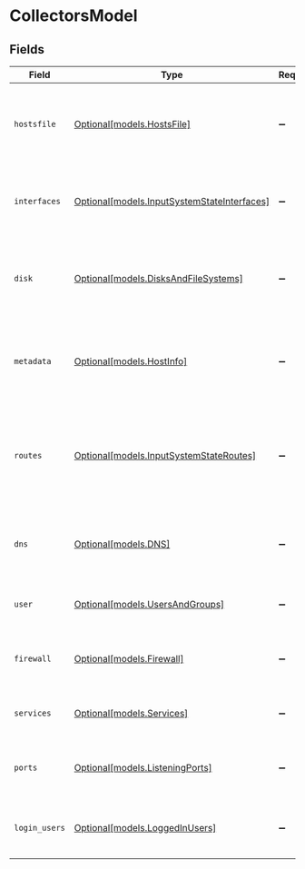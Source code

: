 # CollectorsModel


## Fields

| Field                                                                                  | Type                                                                                   | Required                                                                               | Description                                                                            |
| -------------------------------------------------------------------------------------- | -------------------------------------------------------------------------------------- | -------------------------------------------------------------------------------------- | -------------------------------------------------------------------------------------- |
| `hostsfile`                                                                            | [Optional[models.HostsFile]](../models/hostsfile.md)                                   | :heavy_minus_sign:                                                                     | Creates events based on entries collected from the hosts file                          |
| `interfaces`                                                                           | [Optional[models.InputSystemStateInterfaces]](../models/inputsystemstateinterfaces.md) | :heavy_minus_sign:                                                                     | Creates events for each of the host’s network interfaces                               |
| `disk`                                                                                 | [Optional[models.DisksAndFileSystems]](../models/disksandfilesystems.md)               | :heavy_minus_sign:                                                                     | Creates events for physical disks, partitions, and file systems                        |
| `metadata`                                                                             | [Optional[models.HostInfo]](../models/hostinfo.md)                                     | :heavy_minus_sign:                                                                     | Creates events based on the host system’s current state                                |
| `routes`                                                                               | [Optional[models.InputSystemStateRoutes]](../models/inputsystemstateroutes.md)         | :heavy_minus_sign:                                                                     | Creates events based on entries collected from the host’s network routes               |
| `dns`                                                                                  | [Optional[models.DNS]](../models/dns.md)                                               | :heavy_minus_sign:                                                                     | Creates events for DNS resolvers and search entries                                    |
| `user`                                                                                 | [Optional[models.UsersAndGroups]](../models/usersandgroups.md)                         | :heavy_minus_sign:                                                                     | Creates events for local users and groups                                              |
| `firewall`                                                                             | [Optional[models.Firewall]](../models/firewall.md)                                     | :heavy_minus_sign:                                                                     | Creates events for Firewall rules entries                                              |
| `services`                                                                             | [Optional[models.Services]](../models/services.md)                                     | :heavy_minus_sign:                                                                     | Creates events from the list of services                                               |
| `ports`                                                                                | [Optional[models.ListeningPorts]](../models/listeningports.md)                         | :heavy_minus_sign:                                                                     | Creates events from list of listening ports                                            |
| `login_users`                                                                          | [Optional[models.LoggedInUsers]](../models/loggedinusers.md)                           | :heavy_minus_sign:                                                                     | Creates events from list of logged-in users                                            |